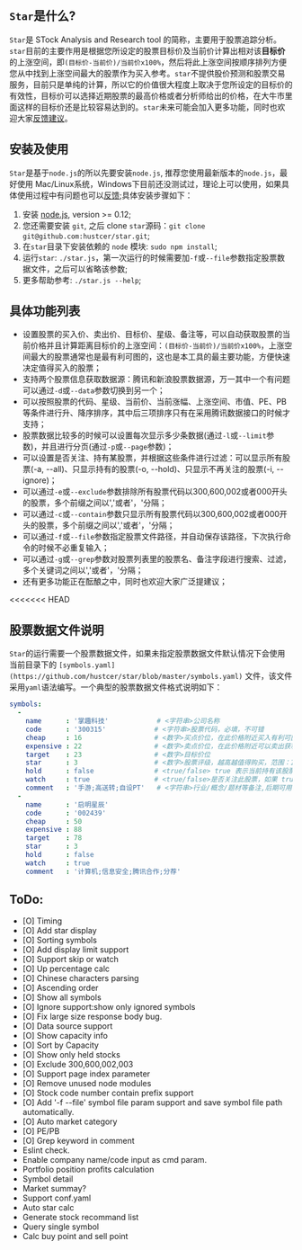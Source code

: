 
## `Star`是什么?

`Star`是 STock Analysis and Research tool 的简称，主要用于股票追踪分析。`star`目前的主要作用是根据您所设定的股票目标价及当前价计算出相对该**目标价**的上涨空间，即`(目标价-当前价)/当前价x100%`，然后将此上涨空间按顺序排列方便您从中找到上涨空间最大的股票作为买入参考。`star`不提供股价预测和股票交易服务，目前只是单纯的计算，所以它的价值很大程度上取决于您所设定的目标价的有效性，目标价可以选择近期股票的最高价格或者分析师给出的价格，在大牛市里面这样的目标价还是比较容易达到的。`star`未来可能会加入更多功能，同时也欢迎大家[反馈建议](https://github.com/hustcer/star/issues/new)。

## 安装及使用

`Star`是基于`node.js`的所以先要安装`node.js`, 推荐您使用最新版本的`node.js`，最好使用 Mac/Linux系统，Windows下目前还没测试过，理论上可以使用，如果具体使用过程中有问题也可以[反馈](https://github.com/hustcer/star/issues/new);具体安装步骤如下：

1. 安装 [node.js](https://nodejs.org/), version >= 0.12;
1. 您还需要安装 `git`, 之后 clone `star`源码：`git clone git@github.com:hustcer/star.git`;
1. 在`star`目录下安装依赖的 `node` 模块: `sudo npm install`;
1. 运行`star`: `./star.js`，第一次运行的时候需要加`-f`或`--file`参数指定股票数据文件，之后可以省略该参数;
1. 更多帮助参考: `./star.js --help`;

## 具体功能列表

- 设置股票的买入价、卖出价、目标价、星级、备注等，可以自动获取股票的当前价格并且计算距离目标价的上涨空间：`(目标价-当前价)/当前价x100%`，上涨空间最大的股票通常也是最有利可图的，这也是本工具的最主要功能，方便快速决定值得买入的股票；
- 支持两个股票信息获取数据源：腾讯和新浪股票数据源，万一其中一个有问题可以通过`-d`或`--data`参数切换到另一个；
- 可以按照股票的代码、星级、当前价、当前涨幅、上涨空间、市值、PE、PB等条件进行升、降序排序，其中后三项排序只有在采用腾讯数据接口的时候才支持；
- 股票数据比较多的时候可以设置每次显示多少条数据(通过`-l`或`--limit`参数)，并且进行分页(通过`-p`或`--page`参数)；
- 可以设置是否关注、持有某股票，并根据这些条件进行过滤：可以显示所有股票(-a, --all)、只显示持有的股票(-o, --hold)、只显示不再关注的股票(-i, --ignore)；
- 可以通过`-e`或`--exclude`参数排除所有股票代码以300,600,002或者000开头的股票，多个前缀之间以','或者'，'分隔；
- 可以通过`-c`或`--contain`参数只显示所有股票代码以300,600,002或者000开头的股票，多个前缀之间以','或者'，'分隔；
- 可以通过`-f`或`--file`参数指定股票文件路径，并自动保存该路径，下次执行命令的时候不必重复输入；
- 可以通过`-g`或`--grep`参数对股票列表里的股票名、备注字段进行搜索、过滤，多个关键词之间以','或者'，'分隔；
- 还有更多功能正在酝酿之中，同时也欢迎大家广泛提建议；

<<<<<<< HEAD
## 股票数据文件说明

`Star`的运行需要一个股票数据文件，如果未指定股票数据文件默认情况下会使用当前目录下的 `[symbols.yaml](https://github.com/hustcer/star/blob/master/symbols.yaml)` 文件，该文件采用`yaml`语法编写。一个典型的股票数据文件格式说明如下：

```yaml
symbols:
  -
    name      : '掌趣科技'            # <字符串>公司名称
    code      : '300315'            # <字符串>股票代码，必填，不可错
    cheap     : 16                  # <数字>买点价位，在此价格附近买入有利可图
    expensive : 22                  # <数字>卖点价位，在此价格附近可以卖出获利了结
    target    : 23                  # <数字>目标价位
    star      : 3                   # <数字>股票评级，越高越值得购买，范围：1~5
    hold      : false               # <true/false> true 表示当前持有该股票,反之不持有
    watch     : true                # <true/false>是否关注此股票，如果 true 则关注，否则忽略
    comment   : '手游;高送转;自设PT'   # <字符串>行业/概念/题材等备注,后期可用于搜索过滤
  -
    name      : '启明星辰'
    code      : '002439'
    cheap     : 50
    expensive : 88
    target    : 78
    star      : 3
    hold      : false
    watch     : true
    comment   : '计算机;信息安全;腾讯合作;分荐'
```

## ToDo:

- [O] Timing
- [O] Add star display
- [O] Sorting symbols
- [O] Add display limit support
- [O] Support skip or watch
- [O] Up percentage calc
- [O] Chinese characters parsing
- [O] Ascending order
- [O] Show all symbols
- [O] Ignore support:show only ignored symbols
- [O] Fix large size response body bug.
- [O] Data source support
- [O] Show capacity info
- [O] Sort by Capacity
- [O] Show only held stocks
- [O] Exclude 300,600,002,003
- [O] Support page index parameter
- [O] Remove unused node modules
- [O] Stock code number contain prefix support
- [O] Add '-f --file' symbol file param support and save symbol file path automatically.
- [O] Auto market category
- [O] PE/PB
- [O] Grep keyword in comment
- Eslint check.
- Enable company name/code input as cmd param.
- Portfolio position profits calculation
- Symbol detail
- Market summay?
- Support conf.yaml
- Auto star calc
- Generate stock recommand list
- Query single symbol
- Calc buy point and sell point


